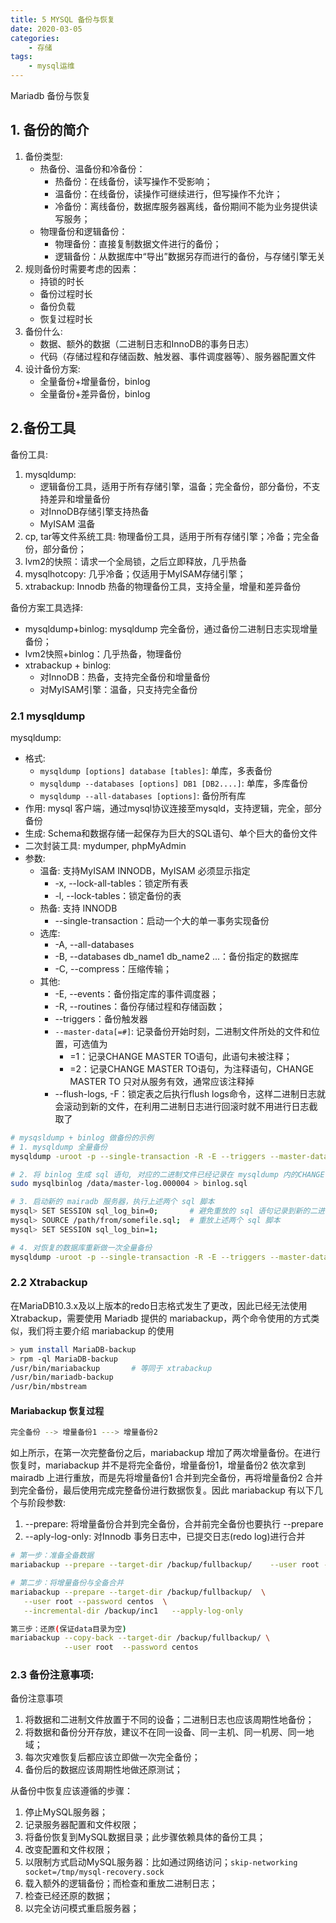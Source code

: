 ```yaml
---
title: 5 MYSQL 备份与恢复
date: 2020-03-05
categories:
    - 存储
tags:
    - mysql运维
---
```


Mariadb 备份与恢复

<!-- more -->

## 1. 备份的简介
1. 备份类型: 
	- 热备份、温备份和冷备份：
		- 热备份：在线备份，读写操作不受影响；
		- 温备份：在线备份，读操作可继续进行，但写操作不允许；
		- 冷备份：离线备份，数据库服务器离线，备份期间不能为业务提供读写服务；
	- 物理备份和逻辑备份：
		- 物理备份：直接复制数据文件进行的备份；
		- 逻辑备份：从数据库中“导出”数据另存而进行的备份，与存储引擎无关
2. 规则备份时需要考虑的因素：
	- 持锁的时长
	- 备份过程时长
	- 备份负载
	- 恢复过程时长
3. 备份什么:
	- 数据、额外的数据（二进制日志和InnoDB的事务日志）
	- 代码（存储过程和存储函数、触发器、事件调度器等）、服务器配置文件
4. 设计备份方案: 
	- 全量备份+增量备份，binlog
	- 全量备份+差异备份，binlog

## 2.备份工具
备份工具:
1. mysqldump: 
	- 逻辑备份工具，适用于所有存储引擎，温备；完全备份，部分备份，不支持差异和增量备份
	- 对InnoDB存储引擎支持热备
	- MyISAM 温备
2. cp, tar等文件系统工具: 物理备份工具，适用于所有存储引擎；冷备；完全备份，部分备份；
3. lvm2的快照：请求一个全局锁，之后立即释放，几乎热备
4. mysqlhotcopy: 几乎冷备；仅适用于MyISAM存储引擎；
5. xtrabackup: Innodb 热备的物理备份工具，支持全量，增量和差异备份

备份方案工具选择:
- mysqldump+binlog: mysqldump 完全备份，通过备份二进制日志实现增量备份；
- lvm2快照+binlog：几乎热备，物理备份
- xtrabackup + binlog: 
	- 对InnoDB：热备，支持完全备份和增量备份
	- 对MyISAM引擎：温备，只支持完全备份		

### 2.1 mysqldump
mysqldump:
- 格式:
	- `mysqldump [options] database [tables]`: 单库，多表备份
	- `mysqldump --databases [options] DB1 [DB2....]`: 单库，多库备份
	- `mysqldump --all-databases [options]`: 备份所有库
- 作用: mysql 客户端，通过mysql协议连接至mysqld，支持逻辑，完全，部分备份
- 生成: Schema和数据存储一起保存为巨大的SQL语句、单个巨大的备份文件
- 二次封装工具: mydumper, phpMyAdmin
- 参数:
	- 温备: 支持MyISAM INNODB，MyISAM 必须显示指定
		- -x, --lock-all-tables：锁定所有表  
		- -l, --lock-tables：锁定备份的表
	- 热备: 支持 INNODB
		- --single-transaction：启动一个大的单一事务实现备份
	- 选库:
		- -A, --all-databases
		- -B, --databases db_name1 db_name2 ...：备份指定的数据库
		- -C, --compress：压缩传输；
	- 其他:
		- -E, --events：备份指定库的事件调度器；
		- -R, --routines：备份存储过程和存储函数；
		- --triggers：备份触发器
		- `--master-data[=#]`: 记录备份开始时刻，二进制文件所处的文件和位置，可选值为
			- =1：记录CHANGE MASTER TO语句，此语句未被注释；
			- =2：记录CHANGE MASTER TO语句，为注释语句，CHANGE MASTER TO 只对从服务有效，通常应该注释掉
		- --flush-logs, -F：锁定表之后执行flush logs命令，这样二进制日志就会滚动到新的文件，在利用二进制日志进行回滚时就不用进行日志截取了

```bash 
# mysqsldump + binlog 做备份的示例
# 1. mysqldump 全量备份
mysqldump -uroot -p --single-transaction -R -E --triggers --master-data=2 --flush-logs --databases tsong > /home/tao/tsong-fullback-$(date +%F).sql

# 2. 将 binlog 生成 sql 语句, 对应的二进制文件已经记录在 mysqldump 内的CHANGE MASTER TO 语句内
sudo mysqlbinlog /data/master-log.000004 > binlog.sql

# 3. 启动新的 mairadb 服务器，执行上述两个 sql 脚本
mysql> SET SESSION sql_log_bin=0;       # 避免重放的 sql 语句记录到新的二进制文件中
mysql> SOURCE /path/from/somefile.sql;  # 重放上述两个 sql 脚本
mysql> SET SESSION sql_log_bin=1;

# 4. 对恢复的数据库重新做一次全量备份
mysqldump -uroot -p --single-transaction -R -E --triggers --master-data=2 --flush-logs --databases tsong > /home/tao/tsong-fullback-$(date +%F).sql
```
		
### 2.2 Xtrabackup
在MariaDB10.3.x及以上版本的redo日志格式发生了更改，因此已经无法使用 Xtrabackup，需要使用 Mariadb 提供的 mariabackup，两个命令使用的方式类似，我们将主要介绍 mariabackup 的使用
```bash
> yum install MariaDB-backup
> rpm -ql MariaDB-backup
/usr/bin/mariabackup       # 等同于 xtrabackup 
/usr/bin/mariadb-backup
/usr/bin/mbstream
```

#### Mariabackup 恢复过程
```bash
完全备份 --> 增量备份1 ---> 增量备份2
```

如上所示，在第一次完整备份之后，mariabackup 增加了两次增量备份。在进行恢复时，mariabackup 并不是将完全备份，增量备份1，增量备份2 依次拿到 mairadb 上进行重放，而是先将增量备份1 合并到完全备份，再将增量备份2 合并到完全备份，最后使用完成完整备份进行数据恢复。因此 mariabackup 有以下几个与阶段参数:
1. --prepare: 将增量备份合并到完全备份，合并前完全备份也要执行 --prepare
2. --aply-log-only: 对Innodb 事务日志中，已提交日志(redo log)进行合并

```bash
# 第一步：准备全备数据
mariabackup --prepare --target-dir /backup/fullbackup/    --user root --password centos     --apply-log-only

# 第二步：将增量备份与全备合并
mariabackup --prepare --target-dir /backup/fullbackup/  \
   --user root --password centos  \
   --incremental-dir /backup/inc1   --apply-log-only

第三步：还原(保证data目录为空)
mariabackup --copy-back --target-dir /backup/fullbackup/ \
			--user root  --password centos 
```

### 2.3 备份注意事项:
备份注意事项
1. 将数据和二进制文件放置于不同的设备；二进制日志也应该周期性地备份；
2. 将数据和备份分开存放，建议不在同一设备、同一主机、同一机房、同一地域；
3. 每次灾难恢复后都应该立即做一次完全备份；
4. 备份后的数据应该周期性地做还原测试；
		
从备份中恢复应该遵循的步骤：
1. 停止MySQL服务器；
2. 记录服务器配置和文件权限；
3. 将备份恢复到MySQL数据目录；此步骤依赖具体的备份工具；
4. 改变配置和文件权限；
5. 以限制方式启动MySQL服务器：比如通过网络访问；`skip-networking socket=/tmp/mysql-recovery.sock`
6. 载入额外的逻辑备份；而检查和重放二进制日志；
7. 检查已经还原的数据；
8. 以完全访问模式重启服务器；


